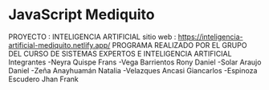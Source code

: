 # JavaScript Mediquito
PROYECTO : INTELIGENCIA ARTIFICIAL
sitio web : https://inteligencia-artificial-mediquito.netlify.app/
PROGRAMA REALIZADO POR EL GRUPO  DEL CURSO DE SISTEMAS EXPERTOS E INTELIGENCIA ARTIFICIAL
Integrantes
-Neyra Quispe Frans
-Vega Barrientos Rony Daniel
-Solar Araujo Daniel
-Zeña Anayhuamán Natalia
-Velazques Ancasi Giancarlos
-Espinoza Escudero Jhan Frank
